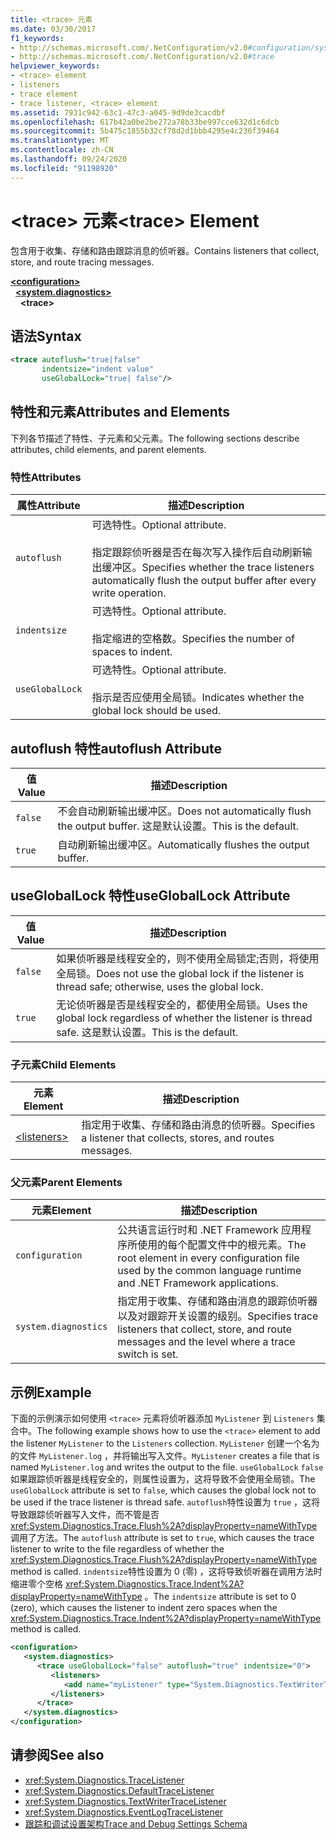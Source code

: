 ```yaml
---
title: <trace> 元素
ms.date: 03/30/2017
f1_keywords:
- http://schemas.microsoft.com/.NetConfiguration/v2.0#configuration/system.diagnostics/trace
- http://schemas.microsoft.com/.NetConfiguration/v2.0#trace
helpviewer_keywords:
- <trace> element
- listeners
- trace element
- trace listener, <trace> element
ms.assetid: 7931c942-63c1-47c3-a045-9d9de3cacdbf
ms.openlocfilehash: 617b42a0be2be272a78b33be997cce632d1c6dcb
ms.sourcegitcommit: 5b475c1855b32cf78d2d1bbb4295e4c236f39464
ms.translationtype: MT
ms.contentlocale: zh-CN
ms.lasthandoff: 09/24/2020
ms.locfileid: "91198920"
---
```

# <a name="trace-element"></a><span data-ttu-id="39f86-102">\<trace> 元素</span><span class="sxs-lookup"><span data-stu-id="39f86-102">\<trace> Element</span></span>

<span data-ttu-id="39f86-103">包含用于收集、存储和路由跟踪消息的侦听器。</span><span class="sxs-lookup"><span data-stu-id="39f86-103">Contains listeners that collect, store, and route tracing messages.</span></span>  
  
[**\<configuration>**](../configuration-element.md)  
&nbsp;&nbsp;[**\<system.diagnostics>**](system-diagnostics-element.md)  
&nbsp;&nbsp;&nbsp;&nbsp;**\<trace>**  
  
## <a name="syntax"></a><span data-ttu-id="39f86-104">语法</span><span class="sxs-lookup"><span data-stu-id="39f86-104">Syntax</span></span>  
  
```xml  
<trace autoflush="true|false"
       indentsize="indent value"  
       useGlobalLock="true| false"/>  
```  
  
## <a name="attributes-and-elements"></a><span data-ttu-id="39f86-105">特性和元素</span><span class="sxs-lookup"><span data-stu-id="39f86-105">Attributes and Elements</span></span>  

 <span data-ttu-id="39f86-106">下列各节描述了特性、子元素和父元素。</span><span class="sxs-lookup"><span data-stu-id="39f86-106">The following sections describe attributes, child elements, and parent elements.</span></span>  
  
### <a name="attributes"></a><span data-ttu-id="39f86-107">特性</span><span class="sxs-lookup"><span data-stu-id="39f86-107">Attributes</span></span>  
  
|<span data-ttu-id="39f86-108">属性</span><span class="sxs-lookup"><span data-stu-id="39f86-108">Attribute</span></span>|<span data-ttu-id="39f86-109">描述</span><span class="sxs-lookup"><span data-stu-id="39f86-109">Description</span></span>|  
|---------------|-----------------|  
|`autoflush`|<span data-ttu-id="39f86-110">可选特性。</span><span class="sxs-lookup"><span data-stu-id="39f86-110">Optional attribute.</span></span><br /><br /> <span data-ttu-id="39f86-111">指定跟踪侦听器是否在每次写入操作后自动刷新输出缓冲区。</span><span class="sxs-lookup"><span data-stu-id="39f86-111">Specifies whether the trace listeners automatically flush the output buffer after every write operation.</span></span>|  
|`indentsize`|<span data-ttu-id="39f86-112">可选特性。</span><span class="sxs-lookup"><span data-stu-id="39f86-112">Optional attribute.</span></span><br /><br /> <span data-ttu-id="39f86-113">指定缩进的空格数。</span><span class="sxs-lookup"><span data-stu-id="39f86-113">Specifies the number of spaces to indent.</span></span>|  
|`useGlobalLock`|<span data-ttu-id="39f86-114">可选特性。</span><span class="sxs-lookup"><span data-stu-id="39f86-114">Optional attribute.</span></span><br /><br /> <span data-ttu-id="39f86-115">指示是否应使用全局锁。</span><span class="sxs-lookup"><span data-stu-id="39f86-115">Indicates whether the global lock should be used.</span></span>|  
  
## <a name="autoflush-attribute"></a><span data-ttu-id="39f86-116">autoflush 特性</span><span class="sxs-lookup"><span data-stu-id="39f86-116">autoflush Attribute</span></span>  
  
|<span data-ttu-id="39f86-117">值</span><span class="sxs-lookup"><span data-stu-id="39f86-117">Value</span></span>|<span data-ttu-id="39f86-118">描述</span><span class="sxs-lookup"><span data-stu-id="39f86-118">Description</span></span>|  
|-----------|-----------------|  
|`false`|<span data-ttu-id="39f86-119">不会自动刷新输出缓冲区。</span><span class="sxs-lookup"><span data-stu-id="39f86-119">Does not automatically flush the output buffer.</span></span> <span data-ttu-id="39f86-120">这是默认设置。</span><span class="sxs-lookup"><span data-stu-id="39f86-120">This is the default.</span></span>|  
|`true`|<span data-ttu-id="39f86-121">自动刷新输出缓冲区。</span><span class="sxs-lookup"><span data-stu-id="39f86-121">Automatically flushes the output buffer.</span></span>|  
  
## <a name="usegloballock-attribute"></a><span data-ttu-id="39f86-122">useGlobalLock 特性</span><span class="sxs-lookup"><span data-stu-id="39f86-122">useGlobalLock Attribute</span></span>  
  
|<span data-ttu-id="39f86-123">值</span><span class="sxs-lookup"><span data-stu-id="39f86-123">Value</span></span>|<span data-ttu-id="39f86-124">描述</span><span class="sxs-lookup"><span data-stu-id="39f86-124">Description</span></span>|  
|-----------|-----------------|  
|`false`|<span data-ttu-id="39f86-125">如果侦听器是线程安全的，则不使用全局锁定;否则，将使用全局锁。</span><span class="sxs-lookup"><span data-stu-id="39f86-125">Does not use the global lock if the listener is thread safe; otherwise, uses the global lock.</span></span>|  
|`true`|<span data-ttu-id="39f86-126">无论侦听器是否是线程安全的，都使用全局锁。</span><span class="sxs-lookup"><span data-stu-id="39f86-126">Uses the global lock regardless of whether the listener is thread safe.</span></span> <span data-ttu-id="39f86-127">这是默认设置。</span><span class="sxs-lookup"><span data-stu-id="39f86-127">This is the default.</span></span>|  
  
### <a name="child-elements"></a><span data-ttu-id="39f86-128">子元素</span><span class="sxs-lookup"><span data-stu-id="39f86-128">Child Elements</span></span>  
  
|<span data-ttu-id="39f86-129">元素</span><span class="sxs-lookup"><span data-stu-id="39f86-129">Element</span></span>|<span data-ttu-id="39f86-130">描述</span><span class="sxs-lookup"><span data-stu-id="39f86-130">Description</span></span>|  
|-------------|-----------------|  
|[\<listeners>](listeners-element-for-trace.md)|<span data-ttu-id="39f86-131">指定用于收集、存储和路由消息的侦听器。</span><span class="sxs-lookup"><span data-stu-id="39f86-131">Specifies a listener that collects, stores, and routes messages.</span></span>|  
  
### <a name="parent-elements"></a><span data-ttu-id="39f86-132">父元素</span><span class="sxs-lookup"><span data-stu-id="39f86-132">Parent Elements</span></span>  
  
|<span data-ttu-id="39f86-133">元素</span><span class="sxs-lookup"><span data-stu-id="39f86-133">Element</span></span>|<span data-ttu-id="39f86-134">描述</span><span class="sxs-lookup"><span data-stu-id="39f86-134">Description</span></span>|  
|-------------|-----------------|  
|`configuration`|<span data-ttu-id="39f86-135">公共语言运行时和 .NET Framework 应用程序所使用的每个配置文件中的根元素。</span><span class="sxs-lookup"><span data-stu-id="39f86-135">The root element in every configuration file used by the common language runtime and .NET Framework applications.</span></span>|  
|`system.diagnostics`|<span data-ttu-id="39f86-136">指定用于收集、存储和路由消息的跟踪侦听器以及对跟踪开关设置的级别。</span><span class="sxs-lookup"><span data-stu-id="39f86-136">Specifies trace listeners that collect, store, and route messages and the level where a trace switch is set.</span></span>|  
  
## <a name="example"></a><span data-ttu-id="39f86-137">示例</span><span class="sxs-lookup"><span data-stu-id="39f86-137">Example</span></span>  

 <span data-ttu-id="39f86-138">下面的示例演示如何使用 `<trace>` 元素将侦听器添加 `MyListener` 到 `Listeners` 集合中。</span><span class="sxs-lookup"><span data-stu-id="39f86-138">The following example shows how to use the `<trace>` element to add the listener `MyListener` to the `Listeners` collection.</span></span> <span data-ttu-id="39f86-139">`MyListener` 创建一个名为的文件 `MyListener.log` ，并将输出写入文件。</span><span class="sxs-lookup"><span data-stu-id="39f86-139">`MyListener` creates a file that is named `MyListener.log` and writes the output to the file.</span></span> <span data-ttu-id="39f86-140">`useGlobalLock` `false` 如果跟踪侦听器是线程安全的，则属性设置为，这将导致不会使用全局锁。</span><span class="sxs-lookup"><span data-stu-id="39f86-140">The `useGlobalLock` attribute is set to `false`, which causes the global lock not to be used if the trace listener is thread safe.</span></span> <span data-ttu-id="39f86-141">`autoflush`特性设置为 `true` ，这将导致跟踪侦听器写入文件，而不管是否 <xref:System.Diagnostics.Trace.Flush%2A?displayProperty=nameWithType> 调用了方法。</span><span class="sxs-lookup"><span data-stu-id="39f86-141">The `autoflush` attribute is set to `true`, which causes the trace listener to write to the file regardless of whether the <xref:System.Diagnostics.Trace.Flush%2A?displayProperty=nameWithType> method is called.</span></span> <span data-ttu-id="39f86-142">`indentsize`特性设置为 0 (零) ，这将导致侦听器在调用方法时缩进零个空格 <xref:System.Diagnostics.Trace.Indent%2A?displayProperty=nameWithType> 。</span><span class="sxs-lookup"><span data-stu-id="39f86-142">The `indentsize` attribute is set to 0 (zero), which causes the listener to indent zero spaces when the <xref:System.Diagnostics.Trace.Indent%2A?displayProperty=nameWithType> method is called.</span></span>  
  
```xml  
<configuration>  
   <system.diagnostics>  
      <trace useGlobalLock="false" autoflush="true" indentsize="0">  
         <listeners>  
            <add name="myListener" type="System.Diagnostics.TextWriterTraceListener, system version=1.0.3300.0, Culture=neutral, PublicKeyToken=b77a5c561934e089" initializeData="c:\myListener.log" />  
         </listeners>  
      </trace>  
   </system.diagnostics>  
</configuration>  
```  
  
## <a name="see-also"></a><span data-ttu-id="39f86-143">请参阅</span><span class="sxs-lookup"><span data-stu-id="39f86-143">See also</span></span>

- <xref:System.Diagnostics.TraceListener>
- <xref:System.Diagnostics.DefaultTraceListener>
- <xref:System.Diagnostics.TextWriterTraceListener>
- <xref:System.Diagnostics.EventLogTraceListener>
- [<span data-ttu-id="39f86-144">跟踪和调试设置架构</span><span class="sxs-lookup"><span data-stu-id="39f86-144">Trace and Debug Settings Schema</span></span>](index.md)
